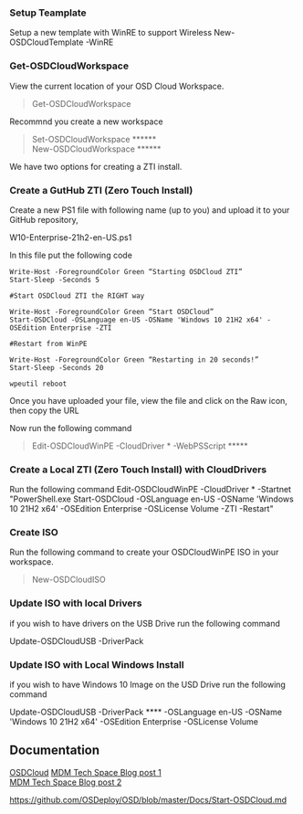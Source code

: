 ### Setup Teamplate  

Setup a new template with WinRE to support Wireless
New-OSDCloudTemplate -WinRE  

### Get-OSDCloudWorkspace

View the current location of your OSD Cloud Workspace.  
>Get-OSDCloudWorkspace  

Recommnd you create a new workspace  
>Set-OSDCloudWorkspace ******  
>New-OSDCloudWorkspace ******

We have two options for creating a ZTI install. 

### Create a GutHub ZTI (Zero Touch Install)

Create a new PS1 file with following name (up to you) and upload it to your GitHub repository,

W10-Enterprise-21h2-en-US.ps1

In this file put the following code
```
Write-Host -ForegroundColor Green “Starting OSDCloud ZTI”
Start-Sleep -Seconds 5

#Start OSDCloud ZTI the RIGHT way

Write-Host -ForegroundColor Green “Start OSDCloud”
Start-OSDCloud -OSLanguage en-US -OSName 'Windows 10 21H2 x64' -OSEdition Enterprise -ZTI

#Restart from WinPE

Write-Host -ForegroundColor Green “Restarting in 20 seconds!”
Start-Sleep -Seconds 20

wpeutil reboot
```
Once you have uploaded your file, view the file and click on the Raw icon, then copy the URL  

Now run the following command
>Edit-OSDCloudWinPE -CloudDriver * -WebPSScript *****

### Create a Local ZTI (Zero Touch Install) with CloudDrivers

Run the following command
Edit-OSDCloudWinPE -CloudDriver * -Startnet "PowerShell.exe Start-OSDCloud -OSLanguage en-US -OSName 'Windows 10 21H2 x64' -OSEdition Enterprise -OSLicense Volume -ZTI -Restart"

### Create ISO
Run the following command to create your OSDCloudWinPE ISO in your workspace. 
> New-OSDCloudISO

### Update ISO with local Drivers

if you wish to have drivers on the USB Drive run the following command

Update-OSDCloudUSB -DriverPack 

### Update ISO with Local Windows Install

if you wish to have Windows 10 Image on the USD Drive run the following command

Update-OSDCloudUSB -DriverPack **** -OSLanguage en-US -OSName 'Windows 10 21H2 x64' -OSEdition Enterprise -OSLicense Volume

## Documentation

[OSDCloud](https://www.osdcloud.com)
[MDM Tech Space Blog post 1](https://blog.mindcore.dk/2021/03/osdcloud-image-devices-without-need-of-2/)  
[MDM Tech Space Blog post 2](https://blog.mindcore.dk/2021/04/osdcloud-image-devices-without-need-of/)

https://github.com/OSDeploy/OSD/blob/master/Docs/Start-OSDCloud.md
